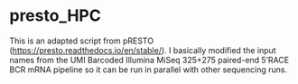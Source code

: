 # presto_HPC

This is an adapted script from pRESTO (https://presto.readthedocs.io/en/stable/). I basically modified the input names from the UMI Barcoded Illumina MiSeq 325+275 paired-end 5’RACE BCR mRNA pipeline so it can be run in parallel with other sequencing runs.
